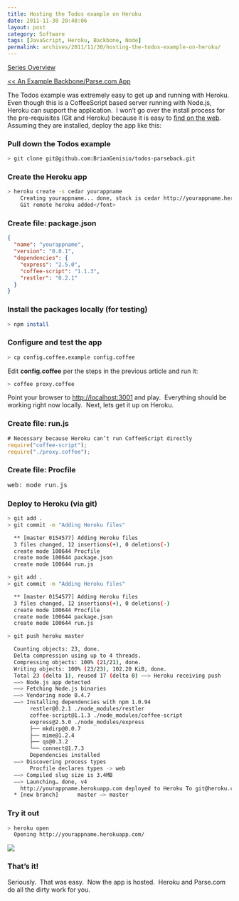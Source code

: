 ```yaml
---
title: Hosting the Todos example on Heroku
date: 2011-11-30 20:40:06
layout: post
category: Software
tags: [JavaScript, Heroku, Backbone, Node]
permalink: archives/2011/11/30/hosting-the-todos-example-on-heroku/
---
```


[Series Overview](/archives/2011/11/07/going-mostly-server-less-with-backbone-js/)

[&lt;&lt; An Example Backbone/Parse.com App](/archives/2011/11/30/an-example-backboneparse-com-app/)

The Todos example was extremely easy to get up and running with Heroku.&#160; Even though this is a CoffeeScript based server running with Node.js, Heroku can support the application.&#160; I won’t go over the install process for the pre-requisites (Git and Heroku) because it is easy to [find on the web](http://www.jamesward.com/2011/06/21/getting-started-with-node-js-on-the-cloud/).&#160; Assuming they are installed, deploy the app like this:

### Pull down the Todos example

```bash
> git clone git@github.com:BrianGenisio/todos-parseback.git
```

### Create the Heroku app

```bash
> heroku create -s cedar yourappname          
    Creating yourappname... done, stack is cedar http://yourappname.herokuapp.com/ | git@heroku.com:yourappname.git      
    Git remote heroku added</font>
```

### Create file: package.json

```json
{
  "name": "yourappname",
  "version": "0.0.1",
  "dependencies": {
    "express": "2.5.0",
    "coffee-script": "1.1.3",
    "restler": "0.2.1"
  }
}
```

### Install the packages locally (for testing)

```bash
> npm install
```

### Configure and test the app

```bash
> cp config.coffee.example config.coffee
```

Edit **config.coffee** per the steps in the previous article and run it:

```bash
> coffee proxy.coffee
```

Point your browser to [http://localhost:3001](http://localhost:3001) and play.&#160; Everything should be working right now locally.&#160; Next, lets get it up on Heroku.

### Create file: run.js

```javascript
# Necessary because Heroku can’t run CoffeeScript directly
require("coffee-script");
require("./proxy.coffee");
```

### Create file: Procfile

<font face="Courier New">web: node run.js</font>

### Deploy to Heroku (via git)
```bash
> git add .
> git commit -m "Adding Heroku files"

  ** [master 0154577] Adding Heroku files
  3 files changed, 12 insertions(+), 0 deletions(-)
  create mode 100644 Procfile
  create mode 100644 package.json
  create mode 100644 run.js

> git add .
> git commit -m "Adding Heroku files"

  ** [master 0154577] Adding Heroku files
  3 files changed, 12 insertions(+), 0 deletions(-)
  create mode 100644 Procfile
  create mode 100644 package.json
  create mode 100644 run.js

> git push heroku master

  Counting objects: 23, done.
  Delta compression using up to 4 threads.
  Compressing objects: 100% (21/21), done.
  Writing objects: 100% (23/23), 102.20 KiB, done.
  Total 23 (delta 1), reused 17 (delta 0) —–> Heroku receiving push
  —–> Node.js app detected
  —–> Fetching Node.js binaries
  —–> Vendoring node 0.4.7
  —–> Installing dependencies with npm 1.0.94
       restler@0.2.1 ./node_modules/restler
       coffee-script@1.1.3 ./node_modules/coffee-script
       express@2.5.0 ./node_modules/express
       ├── mkdirp@0.0.7
       ├── mime@1.2.4
       ├── qs@0.3.2
       └── connect@1.7.3
       Dependencies installed
  —–> Discovering process types
       Procfile declares types -> web
  —–> Compiled slug size is 3.4MB
  —–> Launching… done, v4
    http://yourappname.herokuapp.com deployed to Heroku To git@heroku.com:yourappname.git
  * [new branch]      master –> master
```

### Try it out

```bash
> heroku open
  Opening http://yourappname.herokuapp.com/
```

![](http://content.screencast.com/users/BrianGenisio/folders/Snagit/media/f0dd85a2-2d24-43c6-bb73-1319e835105a/2011-11-30_14-22-43.png)

### That’s it!

Seriously.&#160; That was easy.&#160; Now the app is hosted.&#160; Heroku and Parse.com do all the dirty work for you.

<font color="#333333" face="Courier New">

</font>